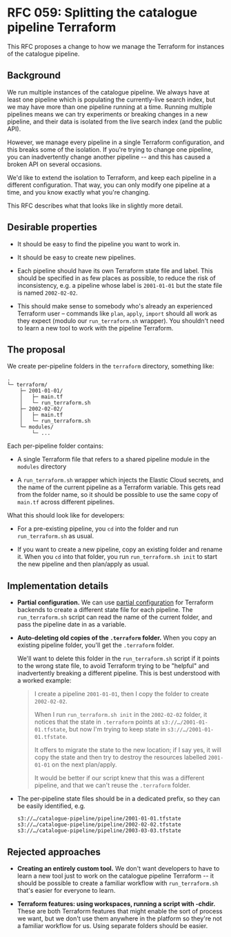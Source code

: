 # RFC 059: Splitting the catalogue pipeline Terraform

This RFC proposes a change to how we manage the Terraform for instances of the catalogue pipeline.

## Background

We run multiple instances of the catalogue pipeline.
We always have at least one pipeline which is populating the currently-live search index, but we may have more than one pipeline running at a time.
Running multiple pipelines means we can try experiments or breaking changes in a new pipeline, and their data is isolated from the live search index (and the public API).

However, we manage every pipeline in a single Terraform configuration, and this breaks some of the isolation.
If you're trying to change one pipeline, you can inadvertently change another pipeline -- and this has caused a broken API on several occasions.

We'd like to extend the isolation to Terraform, and keep each pipeline in a different configuration.
That way, you can only modify one pipeline at a time, and you know exactly what you're changing.

This RFC describes what that looks like in slightly more detail.

## Desirable properties

*   It should be easy to find the pipeline you want to work in.

*   It should be easy to create new pipelines.

*   Each pipeline should have its own Terraform state file and label.
    This should be specified in as few places as possible, to reduce the risk of inconsistency, e.g. a pipeline whose label is `2001-01-01` but the state file is named `2002-02-02`.

*   This should make sense to somebody who's already an experienced Terraform user – commands like `plan`, `apply`, `import` should all work as they expect (modulo our `run_terraform.sh` wrapper).
    You shouldn't need to learn a new tool to work with the pipeline Terraform.

## The proposal

We create per-pipeline folders in the `terraform` directory, something like:

```
.
└─ terraform/
    ├─ 2001-01-01/
    │   ├─ main.tf
    │   └─ run_terraform.sh
    ├─ 2002-02-02/
    │   ├─ main.tf
    │   └─ run_terraform.sh
    └─ modules/
        └─ ...
```

Each per-pipeline folder contains:

*   A single Terraform file that refers to a shared pipeline module in the `modules` directory

*   A `run_terraform.sh` wrapper which injects the Elastic Cloud secrets, and the name of the current pipeline as a Terraform variable.
    This gets read from the folder name, so it should be possible to use the same copy of `main.tf` across different pipelines.

What this should look like for developers:

*   For a pre-existing pipeline, you `cd` into the folder and run `run_terraform.sh` as usual.

*   If you want to create a new pipeline, copy an existing folder and rename it.
    When you `cd` into that folder, you run `run_terraform.sh init` to start the new pipeline and then plan/apply as usual.

## Implementation details

*   **Partial configuration.**
    We can use [partial configuration] for Terraform backends to create a different state file for each pipeline.
    The `run_terraform.sh` script can read the name of the current folder, and pass the pipeline date in as a variable.

*   **Auto-deleting old copies of the `.terraform` folder.**
    When you copy an existing pipeline folder, you'll get the `.terraform` folder.

    We'll want to delete this folder in the `run_terraform.sh` script if it points to the wrong state file, to avoid Terraform trying to be "helpful" and inadvertently breaking a different pipeline.
    This is best understood with a worked example:

    > I create a pipeline `2001-01-01`, then I copy the folder to create `2002-02-02`.
    >
    > When I run `run_terraform.sh init` in the `2002-02-02` folder, it notices that the state in `.terraform` points at `s3://…/2001-01-01.tfstate`, but now I'm trying to keep state in `s3://…/2001-01-01.tfstate`.
    >
    > It offers to migrate the state to the new location; if I say yes, it will copy the state and then try to destroy the resources labelled `2001-01-01` on the next plan/apply.
    >
    > It would be better if our script knew that this was a different pipeline, and that we can't reuse the `.terraform` folder.

*   The per-pipeline state files should be in a dedicated prefix, so they can be easily identified, e.g.

    ```
    s3://…/catalogue-pipeline/pipeline/2001-01-01.tfstate
    s3://…/catalogue-pipeline/pipeline/2002-02-02.tfstate
    s3://…/catalogue-pipeline/pipeline/2003-03-03.tfstate
    ```

[partial configuration]: https://developer.hashicorp.com/terraform/language/settings/backends/configuration#partial-configuration

## Rejected approaches

*   **Creating an entirely custom tool.**
    We don't want developers to have to learn a new tool just to work on the catalogue pipeline Terraform -- it should be possible to create a familiar workflow with `run_terraform.sh` that's easier for everyone to learn.

*   **Terraform features: using workspaces, running a script with -chdir.**
    These are both Terraform features that might enable the sort of process we want, but we don't use them anywhere in the platform so they're not a familiar workflow for us.
    Using separate folders should be easier.
